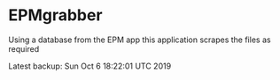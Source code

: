 # EPMgrabber
Using a database from the EPM app this application scrapes the files as required


Latest backup: Sun Oct 6 18:22:01 UTC 2019
